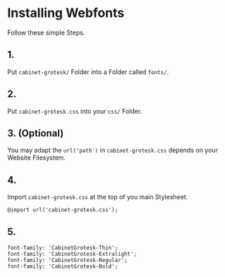 # Installing Webfonts
Follow these simple Steps.

## 1.
Put `cabinet-grotesk/` Folder into a Folder called `fonts/`.

## 2.
Put `cabinet-grotesk.css` into your `css/` Folder.

## 3. (Optional)
You may adapt the `url('path')` in `cabinet-grotesk.css` depends on your Website Filesystem.

## 4.
Import `cabinet-grotesk.css` at the top of you main Stylesheet.

```
@import url('cabinet-grotesk.css');
```

## 5.


```
font-family: 'CabinetGrotesk-Thin';
font-family: 'CabinetGrotesk-Extralight';
font-family: 'CabinetGrotesk-Regular';
font-family: 'CabinetGrotesk-Bold';
```

